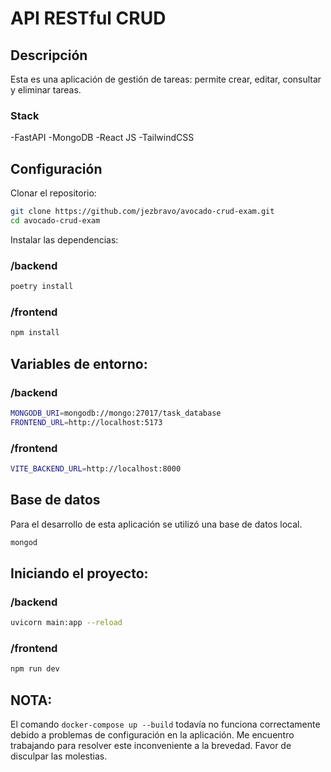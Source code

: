 # API RESTful CRUD

## Descripción

Esta es una aplicación de gestión de tareas: permite crear, editar, consultar y eliminar tareas.

### Stack

-FastAPI
-MongoDB
-React JS
-TailwindCSS

## Configuración

Clonar el repositorio:

```sh
git clone https://github.com/jezbravo/avocado-crud-exam.git
cd avocado-crud-exam
```

Instalar las dependencias:

### /backend

```sh
poetry install
```

### /frontend

```sh
npm install
```

## Variables de entorno:

### /backend

```sh
MONGODB_URI=mongodb://mongo:27017/task_database
FRONTEND_URL=http://localhost:5173
```

### /frontend

```sh
VITE_BACKEND_URL=http://localhost:8000
```

## Base de datos

Para el desarrollo de esta aplicación se utilizó una base de datos local.

```sh
mongod
```

## Iniciando el proyecto:

### /backend

```sh
uvicorn main:app --reload
```

### /frontend

```sh
npm run dev
```

## NOTA:

El comando `docker-compose up --build` todavía no funciona correctamente debido a problemas de configuración en la aplicación. Me encuentro trabajando para resolver este inconveniente a la brevedad. Favor de disculpar las molestias.
